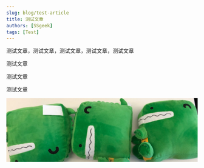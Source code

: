 ```yaml
---
slug: blog/test-article
title: 测试文章
authors: [SSgeek]
tags: [Test]
---
```


测试文章，测试文章，测试文章，测试文章，测试文章
<!--truncate-->

测试文章

测试文章

测试文章

![banner](./banner.jpeg)